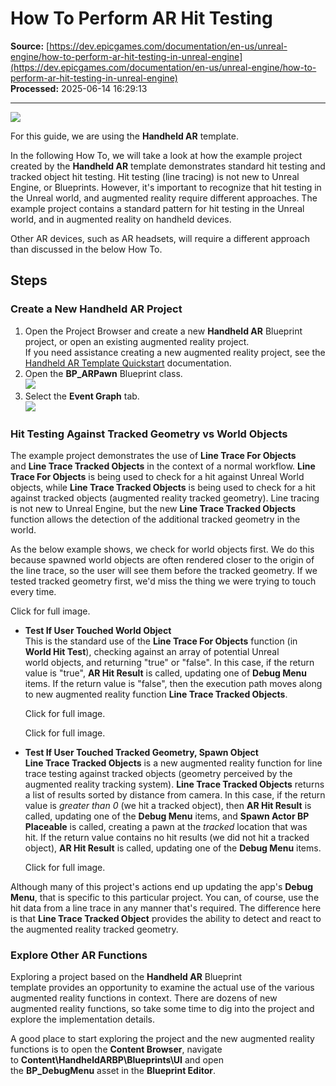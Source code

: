 # How To Perform AR Hit Testing

**Source:** [https://dev.epicgames.com/documentation/en-us/unreal-engine/how-to-perform-ar-hit-testing-in-unreal-engine](https://dev.epicgames.com/documentation/en-us/unreal-engine/how-to-perform-ar-hit-testing-in-unreal-engine)  
**Processed:** 2025-06-14 16:29:13

---

![](https://d1iv7db44yhgxn.cloudfront.net/documentation/images/78368ca8-c8cc-49ab-ad85-b2f9c9cb5457/ar_hittesting.png)

For this guide, we are using the **Handheld AR** template.

In the following How To, we will take a look at how the example project created by the **Handheld AR** template demonstrates standard hit testing and tracked object hit testing. Hit testing (line tracing) is not new to Unreal Engine, or Blueprints. However, it's important to recognize that hit testing in the Unreal world, and augmented reality require different approaches. The example project contains a standard pattern for hit testing in the Unreal world, and in augmented reality on handheld devices. 

Other AR devices, such as AR headsets, will require a different approach than discussed in the below How To.

## Steps

### Create a New Handheld AR Project

1.  Open the Project Browser and create a new **Handheld AR** Blueprint project, or open an existing augmented reality project.  
    If you need assistance creating a new augmented reality project, see the [Handheld AR Template Quickstart](/documentation/en-us/unreal-engine/handheld-ar-template-quickstart-in-unreal-engine) documentation.
2.  Open the **BP\_ARPawn** Blueprint class.  
    ![](https://d1iv7db44yhgxn.cloudfront.net/documentation/images/e96af19c-b379-46cb-9de4-7410c24d8e39/ar_blueprintarpawnclass.png)
3.  Select the **Event Graph** tab.  
    ![](https://d1iv7db44yhgxn.cloudfront.net/documentation/images/4011563b-0cb7-44ed-90ce-7df9b6cce5c3/ar_blueprintarpawneventgraph.png)

### Hit Testing Against Tracked Geometry vs World Objects

The example project demonstrates the use of **Line Trace For Objects** and **Line Trace Tracked Objects** in the context of a normal workflow. **Line Trace For Objects** is being used to check for a hit against Unreal World objects, while **Line Trace Tracked Objects** is being used to check for a hit against tracked objects (augmented reality tracked geometry). Line tracing is not new to Unreal Engine, but the new **Line Trace Tracked Objects** function allows the detection of the additional tracked geometry in the world.

As the below example shows, we check for world objects first. We do this because spawned world objects are often rendered closer to the origin of the line trace, so the user will see them before the tracked geometry. If we tested tracked geometry first, we'd miss the thing we were trying to touch every time.

  

Click for full image.

  

-   **Test If User Touched World Object**  
    This is the standard use of the **Line Trace For Objects** function (in **World Hit Test**), checking against an array of potential Unreal world objects, and returning "true" or "false". In this case, if the return value is "true", **AR Hit Result** is called, updating one of **Debug Menu** items. If the return value is "false", then the execution path moves along to new augmented reality function **Line Trace Tracked Objects**. 
    
    Click for full image.
    
    Click for full image.
    
-   **Test If User Touched Tracked Geometry, Spawn Object**  
    **Line Trace Tracked Objects** is a new augmented reality function for line trace testing against tracked objects (geometry perceived by the augmented reality tracking system). **Line Trace Tracked Objects** returns a list of results sorted by distance from camera. In this case, if the return value is *greater than 0* (we hit a tracked object), then **AR Hit Result** is called, updating one of the **Debug Menu** items, and **Spawn Actor BP Placeable** is called, creating a pawn at the *tracked* location that was hit. If the return value contains no hit results (we did not hit a tracked object), **AR Hit Result** is called, updating one of the **Debug Menu** items. 
    
    Click for full image.
    

Although many of this project's actions end up updating the app's **Debug Menu**, that is specific to this particular project. You can, of course, use the hit data from a line trace in any manner that's required. The difference here is that **Line Trace Tracked Object** provides the ability to detect and react to the augmented reality tracked geometry.

### Explore Other AR Functions

Exploring a project based on the **Handheld AR** Blueprint template provides an opportunity to examine the actual use of the various augmented reality functions in context. There are dozens of new augmented reality functions, so take some time to dig into the project and explore the implementation details. 

A good place to start exploring the project and the new augmented reality functions is to open the **Content Browser**, navigate to **Content\\HandheldARBP\\Blueprints\\UI** and open the **BP\_DebugMenu** asset in the **Blueprint Editor**.